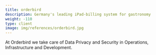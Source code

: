 ```yaml
---
title: orderbird
description: Germany's leading iPad-billing system for gastronomy
weight: -110
type: client
image: img/references/orderbird.jpg
---
```

At Orderbird we take care of Data Privacy and Security in Operations, Infrastructure and Development.
